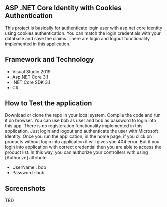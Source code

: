 ## ASP .NET Core Identity with Cookies Authentication 

This project is basically for authenticate login user with asp.net core identity using cookies authentication. You can match the login
credentials with your database and save the claims. There are login and logout functionality implemented in this application.

## Framework and Technology
* Visual Studio 2019
* Asp.NET Core 3.1 
* .NET Core SDK 3.1
* C#

## How to Test the application

Download or clone the repo in your local system. Compile the code and run it on browser. You can use bob as user and bob as password to login into this app.
There is no registeration functionality implemented in this application. Just login and logout and authenticate the user with Microsoft Identity.
Once you run the application, in the home page, if you click on products without login into application it will gives you 404 error. But if
you login into application with correct credential then you are able to access the product list. In this way, you can authorize your controllers
with using [Authorize] attribute.

* UserName : bob
* Password : bob


## Screenshots

TBD
